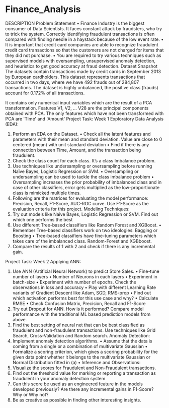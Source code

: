 # Finance_Analysis
 
DESCRIPTION
Problem Statement
•	Finance Industry is the biggest consumer of Data Scientists. It faces constant attack by fraudsters, who try to trick the system. Correctly identifying fraudulent transactions is often compared with finding needle in a haystack because of the low event rate. 
•	It is important that credit card companies are able to recognize fraudulent credit card transactions so that the customers are not charged for items that they did not purchase.
•	You are required to try various techniques such as supervised models with oversampling, unsupervised anomaly detection, and heuristics to get good accuracy at fraud detection.
Dataset Snapshot
The datasets contain transactions made by credit cards in September 2013 by European cardholders. This dataset represents transactions that occurred in two days, where we have 492 frauds out of 284,807 transactions. The dataset is highly unbalanced, the positive class (frauds) account for 0.172% of all transactions.
 
 
 
It contains only numerical input variables which are the result of a PCA transformation. 
Features V1, V2, ... V28 are the principal components obtained with PCA. 
The only features which have not been transformed with PCA are 'Time' and 'Amount'
Project Task: Week 1
Exploratory Data Analysis (EDA):
1.	Perform an EDA on the Dataset.
•	Check all the latent features and parameters with their mean and standard deviation. Value are close to 0 centered (mean) with unit standard deviation
•	Find if there is any connection between Time, Amount, and the transaction being fraudulent.
1.	Check the class count for each class. It’s a class Imbalance problem.
2.	Use techniques like undersampling or oversampling before running Naïve Bayes, Logistic Regression or SVM.
•	Oversampling or undersampling can be used to tackle the class imbalance problem
•	Oversampling increases the prior probability of imbalanced class and in case of other classifiers, error gets multiplied as the low-proportionate class is mimicked multiple times.
1.	Following are the matrices for evaluating the model performance: Precision, Recall, F1-Score, AUC-ROC curve. Use F1-Score as the evaluation criteria for this project.
Modeling Techniques:
1.	Try out models like Naive Bayes, Logistic Regression or SVM. Find out which one performs the best
2.	Use different Tree-based classifiers like Random Forest and XGBoost. 
•	Remember Tree-based classifiers work on two ideologies: Bagging or Boosting
•	Tree-based classifiers have fine-tuning parameters which takes care of the imbalanced class. Random-Forest and XGBboost.
1.	Compare the results of 1 with 2 and check if there is any incremental gain.
 
Project Task: Week 2
Applying ANN:
1.	Use ANN (Artificial Neural Network) to predict Store Sales.
•	Fine-tune number of layers
•	Number of Neurons in each layers
•	Experiment in batch-size
•	Experiment with number of epochs. Check the observations in loss and accuracy
•	Play with different Learning Rate variants of Gradient Descent like Adam, SGD, RMS-prop
•	Find out which activation performs best for this use case and why?
•	Calculate RMSE
•	Check Confusion Matrix, Precision, Recall and F1-Score
1.	Try out Dropout for ANN. How is it performed? Compare model performance with the traditional ML based prediction models from above. 
2.	Find the best setting of neural net that can be best classified as fraudulent and non-fraudulent transactions. Use techniques like Grid Search, Cross-Validation and Random search.
Anomaly Detection:
1.	Implement anomaly detection algorithms.
•	Assume that the data is coming from a single or a combination of multivariate Gaussian
•	Formalize a scoring criterion, which gives a scoring probability for the given data point whether it belongs to the multivariate Gaussian or Normal Distribution fitted in (a)
•	Inference and Observations:
1.	Visualize the scores for Fraudulent and Non-Fraudulent transactions.
2.	Find out the threshold value for marking or reporting a transaction as fraudulent in your anomaly detection system.
3.	Can this score be used as an engineered feature in the models developed previously? Are there any incremental gains in F1-Score? Why or Why not?
4.	Be as creative as possible in finding other interesting insights.
